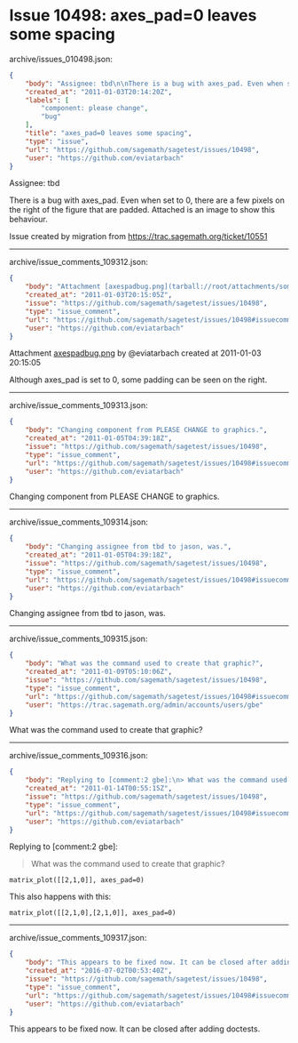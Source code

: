 # Issue 10498: axes_pad=0 leaves some spacing

archive/issues_010498.json:
```json
{
    "body": "Assignee: tbd\n\nThere is a bug with axes_pad. Even when set to 0, there are a few pixels on the right of the figure that are padded. Attached is an image to show this behaviour.\n\nIssue created by migration from https://trac.sagemath.org/ticket/10551\n\n",
    "created_at": "2011-01-03T20:14:20Z",
    "labels": [
        "component: please change",
        "bug"
    ],
    "title": "axes_pad=0 leaves some spacing",
    "type": "issue",
    "url": "https://github.com/sagemath/sagetest/issues/10498",
    "user": "https://github.com/eviatarbach"
}
```
Assignee: tbd

There is a bug with axes_pad. Even when set to 0, there are a few pixels on the right of the figure that are padded. Attached is an image to show this behaviour.

Issue created by migration from https://trac.sagemath.org/ticket/10551





---

archive/issue_comments_109312.json:
```json
{
    "body": "Attachment [axespadbug.png](tarball://root/attachments/some-uuid/ticket10551/axespadbug.png) by @eviatarbach created at 2011-01-03 20:15:05\n\nAlthough axes_pad is set to 0, some padding can be seen on the right.",
    "created_at": "2011-01-03T20:15:05Z",
    "issue": "https://github.com/sagemath/sagetest/issues/10498",
    "type": "issue_comment",
    "url": "https://github.com/sagemath/sagetest/issues/10498#issuecomment-109312",
    "user": "https://github.com/eviatarbach"
}
```

Attachment [axespadbug.png](tarball://root/attachments/some-uuid/ticket10551/axespadbug.png) by @eviatarbach created at 2011-01-03 20:15:05

Although axes_pad is set to 0, some padding can be seen on the right.



---

archive/issue_comments_109313.json:
```json
{
    "body": "Changing component from PLEASE CHANGE to graphics.",
    "created_at": "2011-01-05T04:39:18Z",
    "issue": "https://github.com/sagemath/sagetest/issues/10498",
    "type": "issue_comment",
    "url": "https://github.com/sagemath/sagetest/issues/10498#issuecomment-109313",
    "user": "https://github.com/eviatarbach"
}
```

Changing component from PLEASE CHANGE to graphics.



---

archive/issue_comments_109314.json:
```json
{
    "body": "Changing assignee from tbd to jason, was.",
    "created_at": "2011-01-05T04:39:18Z",
    "issue": "https://github.com/sagemath/sagetest/issues/10498",
    "type": "issue_comment",
    "url": "https://github.com/sagemath/sagetest/issues/10498#issuecomment-109314",
    "user": "https://github.com/eviatarbach"
}
```

Changing assignee from tbd to jason, was.



---

archive/issue_comments_109315.json:
```json
{
    "body": "What was the command used to create that graphic?",
    "created_at": "2011-01-09T05:10:06Z",
    "issue": "https://github.com/sagemath/sagetest/issues/10498",
    "type": "issue_comment",
    "url": "https://github.com/sagemath/sagetest/issues/10498#issuecomment-109315",
    "user": "https://trac.sagemath.org/admin/accounts/users/gbe"
}
```

What was the command used to create that graphic?



---

archive/issue_comments_109316.json:
```json
{
    "body": "Replying to [comment:2 gbe]:\n> What was the command used to create that graphic?\n\n\n```\nmatrix_plot([[2,1,0]], axes_pad=0)\n```\n\n\nThis also happens with this:\n\n```\nmatrix_plot([[2,1,0],[2,1,0]], axes_pad=0)\n```\n",
    "created_at": "2011-01-14T00:55:15Z",
    "issue": "https://github.com/sagemath/sagetest/issues/10498",
    "type": "issue_comment",
    "url": "https://github.com/sagemath/sagetest/issues/10498#issuecomment-109316",
    "user": "https://github.com/eviatarbach"
}
```

Replying to [comment:2 gbe]:
> What was the command used to create that graphic?


```
matrix_plot([[2,1,0]], axes_pad=0)
```


This also happens with this:

```
matrix_plot([[2,1,0],[2,1,0]], axes_pad=0)
```




---

archive/issue_comments_109317.json:
```json
{
    "body": "This appears to be fixed now. It can be closed after adding doctests.",
    "created_at": "2016-07-02T00:53:40Z",
    "issue": "https://github.com/sagemath/sagetest/issues/10498",
    "type": "issue_comment",
    "url": "https://github.com/sagemath/sagetest/issues/10498#issuecomment-109317",
    "user": "https://github.com/eviatarbach"
}
```

This appears to be fixed now. It can be closed after adding doctests.
